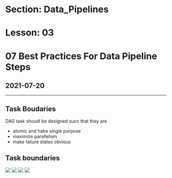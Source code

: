 # Section: Data_Pipelines
# Lesson: 03
# 07 Best Practices For Data Pipeline Steps
## 2021-07-20
---

## Task Boudaries
DAG task shoudl be designed sucn that they are
- atomic and habe single purpose
- maximize parallelism
- make faliure states obvious


## Task boundaries
![](https://i.imgur.com/KWpz6bW.png)
![](https://i.imgur.com/Gl5JuYr.png)
![](https://i.imgur.com/hLBbx3k.png)
![](https://i.imgur.com/UZzSyvb.png)
